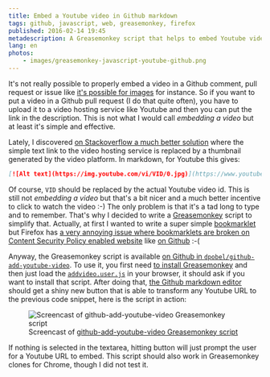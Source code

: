 ```yaml
---
title: Embed a Youtube video in Github markdown
tags: github, javascript, web, greasemonkey, firefox
published: 2016-02-14 19:45
metadescription: A Greasemonkey script that helps to embed Youtube videos in a better way in Github pull request, comment or issue.
lang: en
photos:
    - images/greasemonkey-javascript-youtube-github.png
---
```


It's not really possible to properly embed a video in a Github comment, pull
request or issue like [it's possible for
images](https://help.github.com/articles/file-attachments-on-issues-and-pull-requests/)
for instance. So if you want to put a video in a Github pull request (I do that
quite often), you have to upload it to a video hosting service like Youtube and
then you can put the link in the description. This is not what I would call
*embedding a video* but at least it's simple and effective.

Lately, I discovered [on Stackoverflow a much better
solution](http://stackoverflow.com/questions/11804820/embed-a-you-tube-video)
where the simple text link to the video hosting service is replaced by a
thumbnail generated by the video platform. In markdown, for Youtube this gives:

```md
[![Alt text](https://img.youtube.com/vi/VID/0.jpg)](https://www.youtube.com/watch?v=VID)
```

Of course, `VID` should be replaced by the actual Youtube video id. This is
still not *embedding a video* but that's a bit nicer and a much better incentive
to click to watch the video :-) The only problem is that it's a tad long to
type and to remember. That's why I decided to write a
[Greasemonkey](http://www.greasespot.net/) script to
simplify that. Actually, at first I wanted to write a super simple
[bookmarklet](https://en.wikipedia.org/wiki/Bookmarklet) but Firefox has [a very
annoying issue where bookmarklets are broken on Content Security Policy enabled
website](https://bugzilla.mozilla.org/show_bug.cgi?id=866522) like [on
Github](https://github.com/blog/1477-content-security-policy) :-(

Anyway, the Greasemonkey script is available [on Github in
`dpobel/github-add-youtube-video`](https://github.com/dpobel/github-add-youtube-video/).
To use it, you first need [to install
Greasemonkey](https://addons.mozilla.org/fr/firefox/addon/greasemonkey/) and
then just load the
[`addvideo.user.js`](https://raw.githubusercontent.com/dpobel/github-add-youtube-video/master/addvideo.user.js)
in your browser, it should ask if you want to install that script. After doing
that, [the Github markdown
editor](https://github.com/blog/2097-improved-commenting-with-markdown) should
get a shiny new button that is able to transform any Youtube URL to the previous code
snippet, here is the script in action:

<figure class="object-center bordered">
    <img src="/images/youtube-video-github.gif" alt="Screencast of github-add-youtube-video Greasemonkey script">
    <figcaption>
        Screencast of <a href="https://github.com/dpobel/github-add-youtube-video/blob/master/addvideo.user.js">github-add-youtube-video Greasemonkey script</a>
    </figcaption>
</figure>

If nothing is selected in the textarea, hitting button will just prompt the
user for a Youtube URL to embed. This script should also work in Greasemonkey clones
for Chrome, though I did not test it.
